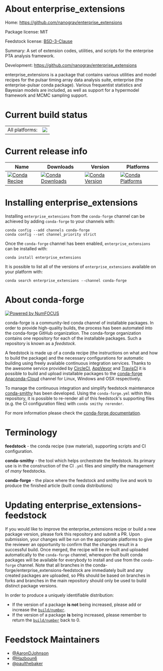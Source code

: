 About enterprise_extensions
===========================

Home: https://github.com/nanograv/enterprise_extensions

Package license: MIT

Feedstock license: [BSD-3-Clause](https://github.com/conda-forge/enterprise_extensions-feedstock/blob/master/LICENSE.txt)

Summary: A set of extension codes, utilities, and scripts for the enterprise PTA analysis framework.

Development: https://github.com/nanograv/enterprise_extensions

enterprise_extensions is a package that contains various utilities and
model recipes for the pulsar timing array data analysis suite, enterprise
(the enterprise-pulsar conda package). Various frequentist statistics and
Bayesian models are included, as well as support for a hypermodel framework
and MCMC sampling support.


Current build status
====================


<table><tr><td>All platforms:</td>
    <td>
      <a href="https://dev.azure.com/conda-forge/feedstock-builds/_build/latest?definitionId=14008&branchName=master">
        <img src="https://dev.azure.com/conda-forge/feedstock-builds/_apis/build/status/enterprise_extensions-feedstock?branchName=master">
      </a>
    </td>
  </tr>
</table>

Current release info
====================

| Name | Downloads | Version | Platforms |
| --- | --- | --- | --- |
| [![Conda Recipe](https://img.shields.io/badge/recipe-enterprise_extensions-green.svg)](https://anaconda.org/conda-forge/enterprise_extensions) | [![Conda Downloads](https://img.shields.io/conda/dn/conda-forge/enterprise_extensions.svg)](https://anaconda.org/conda-forge/enterprise_extensions) | [![Conda Version](https://img.shields.io/conda/vn/conda-forge/enterprise_extensions.svg)](https://anaconda.org/conda-forge/enterprise_extensions) | [![Conda Platforms](https://img.shields.io/conda/pn/conda-forge/enterprise_extensions.svg)](https://anaconda.org/conda-forge/enterprise_extensions) |

Installing enterprise_extensions
================================

Installing `enterprise_extensions` from the `conda-forge` channel can be achieved by adding `conda-forge` to your channels with:

```
conda config --add channels conda-forge
conda config --set channel_priority strict
```

Once the `conda-forge` channel has been enabled, `enterprise_extensions` can be installed with:

```
conda install enterprise_extensions
```

It is possible to list all of the versions of `enterprise_extensions` available on your platform with:

```
conda search enterprise_extensions --channel conda-forge
```


About conda-forge
=================

[![Powered by NumFOCUS](https://img.shields.io/badge/powered%20by-NumFOCUS-orange.svg?style=flat&colorA=E1523D&colorB=007D8A)](http://numfocus.org)

conda-forge is a community-led conda channel of installable packages.
In order to provide high-quality builds, the process has been automated into the
conda-forge GitHub organization. The conda-forge organization contains one repository
for each of the installable packages. Such a repository is known as a *feedstock*.

A feedstock is made up of a conda recipe (the instructions on what and how to build
the package) and the necessary configurations for automatic building using freely
available continuous integration services. Thanks to the awesome service provided by
[CircleCI](https://circleci.com/), [AppVeyor](https://www.appveyor.com/)
and [TravisCI](https://travis-ci.com/) it is possible to build and upload installable
packages to the [conda-forge](https://anaconda.org/conda-forge)
[Anaconda-Cloud](https://anaconda.org/) channel for Linux, Windows and OSX respectively.

To manage the continuous integration and simplify feedstock maintenance
[conda-smithy](https://github.com/conda-forge/conda-smithy) has been developed.
Using the ``conda-forge.yml`` within this repository, it is possible to re-render all of
this feedstock's supporting files (e.g. the CI configuration files) with ``conda smithy rerender``.

For more information please check the [conda-forge documentation](https://conda-forge.org/docs/).

Terminology
===========

**feedstock** - the conda recipe (raw material), supporting scripts and CI configuration.

**conda-smithy** - the tool which helps orchestrate the feedstock.
                   Its primary use is in the construction of the CI ``.yml`` files
                   and simplify the management of *many* feedstocks.

**conda-forge** - the place where the feedstock and smithy live and work to
                  produce the finished article (built conda distributions)


Updating enterprise_extensions-feedstock
========================================

If you would like to improve the enterprise_extensions recipe or build a new
package version, please fork this repository and submit a PR. Upon submission,
your changes will be run on the appropriate platforms to give the reviewer an
opportunity to confirm that the changes result in a successful build. Once
merged, the recipe will be re-built and uploaded automatically to the
`conda-forge` channel, whereupon the built conda packages will be available for
everybody to install and use from the `conda-forge` channel.
Note that all branches in the conda-forge/enterprise_extensions-feedstock are
immediately built and any created packages are uploaded, so PRs should be based
on branches in forks and branches in the main repository should only be used to
build distinct package versions.

In order to produce a uniquely identifiable distribution:
 * If the version of a package **is not** being increased, please add or increase
   the [``build/number``](https://docs.conda.io/projects/conda-build/en/latest/resources/define-metadata.html#build-number-and-string).
 * If the version of a package **is** being increased, please remember to return
   the [``build/number``](https://docs.conda.io/projects/conda-build/en/latest/resources/define-metadata.html#build-number-and-string)
   back to 0.

Feedstock Maintainers
=====================

* [@AaronDJohnson](https://github.com/AaronDJohnson/)
* [@Hazboun6](https://github.com/Hazboun6/)
* [@paulthebaker](https://github.com/paulthebaker/)

